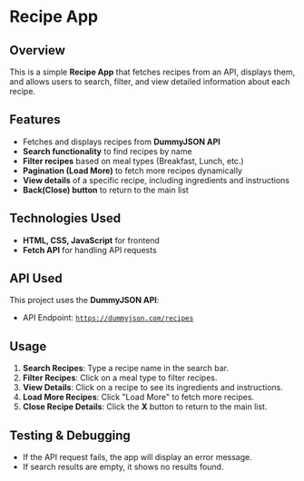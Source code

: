 # Recipe App

##  Overview

This is a simple **Recipe App** that fetches recipes from an API, displays them, and allows users to search, filter, and view detailed information about each recipe.

##  Features

- Fetches and displays recipes from **DummyJSON API**
- **Search functionality** to find recipes by name
- **Filter recipes** based on meal types (Breakfast, Lunch, etc.)
- **Pagination (Load More)** to fetch more recipes dynamically
- **View details** of a specific recipe, including ingredients and instructions
- **Back(Close) button** to return to the main list

##  Technologies Used

- **HTML, CSS, JavaScript** for frontend
- **Fetch API** for handling API requests



##  API Used

This project uses the **DummyJSON API**:

- API Endpoint: [`https://dummyjson.com/recipes`](https://dummyjson.com/recipes)





##  Usage

1. **Search Recipes**: Type a recipe name in the search bar.
2. **Filter Recipes**: Click on a meal type to filter recipes.
3. **View Details**: Click on a recipe to see its ingredients and instructions.
4. **Load More Recipes**: Click "Load More" to fetch more recipes.
5. **Close Recipe Details**: Click the **X** button to return to the main list.

##  Testing & Debugging

- If the API request fails, the app will display an error message.
- If search results are empty, it shows no results found.









